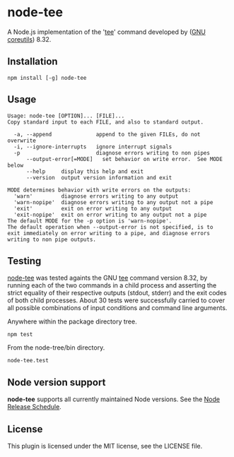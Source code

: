 # node-tee

A Node.js implementation of the '[tee](https://www.gnu.org/software/coreutils/manual/html_node/tee-invocation.html "tee")' command developed by ([GNU coreutils](https://www.gnu.org/software/coreutils/ "GNU coreutils")) 8.32.

## Installation

```
npm install [-g] node-tee
```

## Usage

```
Usage: node-tee [OPTION]... [FILE]...
Copy standard input to each FILE, and also to standard output.

  -a, --append              append to the given FILEs, do not overwrite
  -i, --ignore-interrupts   ignore interrupt signals
  -p                        diagnose errors writing to non pipes
      --output-error[=MODE]   set behavior on write error.  See MODE below
      --help     display this help and exit
      --version  output version information and exit

MODE determines behavior with write errors on the outputs:
  'warn'         diagnose errors writing to any output
  'warn-nopipe'  diagnose errors writing to any output not a pipe
  'exit'         exit on error writing to any output
  'exit-nopipe'  exit on error writing to any output not a pipe
The default MODE for the -p option is 'warn-nopipe'.
The default operation when --output-error is not specified, is to
exit immediately on error writing to a pipe, and diagnose errors
writing to non pipe outputs.

```

## Testing

[node-tee](bin/node-tee "node-tee") was tested againts the GNU [tee](https://www.gnu.org/software/coreutils/manual/html_node/tee-invocation.html "tee") command version 8.32, by running each of the two commands in a child process and asserting the strict equality of their respective outputs (stdout, stderr) and the exit codes of both child processes. About 30 tests were successfully carried to cover all possible combinations of input conditions and command line arguments.

Anywhere within the package directory tree.
```
npm test
```

From the node-tree/bin directory.
```
node-tee.test
```

## Node version support

**node-tee** supports all currently maintained Node versions. See the [Node Release Schedule][].

[node release schedule]: https://github.com/nodejs/Release#release-schedule


## License

This plugin is licensed under the MIT license, see the LICENSE file.
